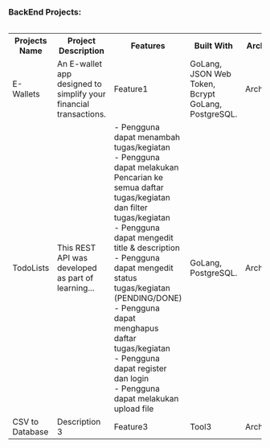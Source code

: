 <summary><h3>BackEnd Projects:</h3></summary>

<div style="overflow-x: auto">
  <table>
    <tr>
      <th style="width: 150px">Projects Name</th>
      <th>Project Description</th>
      <th>Features</th>
      <th>Built With</th>
      <th>Architecture</th>
      <th style="width: 120px">Source Code</th>
    </tr>
    <tr>
      <td>E-Wallets</td>
      <td>An E-wallet app designed to simplify your financial transactions.</td>
      <td>Feature1</td>
      <td>GoLang, JSON Web Token, Bcrypt GoLang, PostgreSQL.</td>
      <td>Architecture1</td>
      <td>[Link](#)</td>
    </tr>
    <tr>
      <td>TodoLists</td>
      <td>This REST API was developed as part of learning...</td>
      <td>
        - Pengguna dapat menambah tugas/kegiatan<br>
        - Pengguna dapat melakukan Pencarian ke semua daftar tugas/kegiatan dan filter tugas/kegiatan<br>
        - Pengguna dapat mengedit title & description<br>
        - Pengguna dapat mengedit status tugas/kegiatan (PENDING/DONE)<br>
        - Pengguna dapat menghapus daftar tugas/kegiatan<br>
        - Pengguna dapat register dan login<br>
        - Pengguna dapat melakukan upload file
      </td>
      <td>GoLang, PostgreSQL.</td>
      <td>Architecture2</td>
      <td>[Link](#)</td>
    </tr>
    <tr>
      <td>CSV to Database</td>
      <td>Description 3</td>
      <td>Feature3</td>
      <td>Tool3</td>
      <td>Architecture3</td>
      <td>[Link](#)</td>
    </tr>
  </table>
</div>
